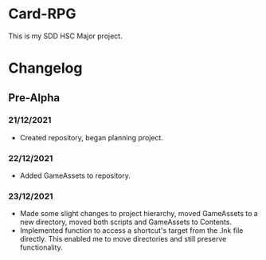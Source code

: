 # Card-RPG
This is my SDD HSC Major project.

# Changelog
## Pre-Alpha
### 21/12/2021
- Created repository, began planning project.
### 22/12/2021
- Added GameAssets to repository.
### 23/12/2021
- Made some slight changes to project hierarchy, moved GameAssets to a new directory, moved both scripts and GameAssets to Contents.
- Implemented function to access a shortcut's target from the .lnk file directly. This enabled me to move directories and still preserve functionality.
